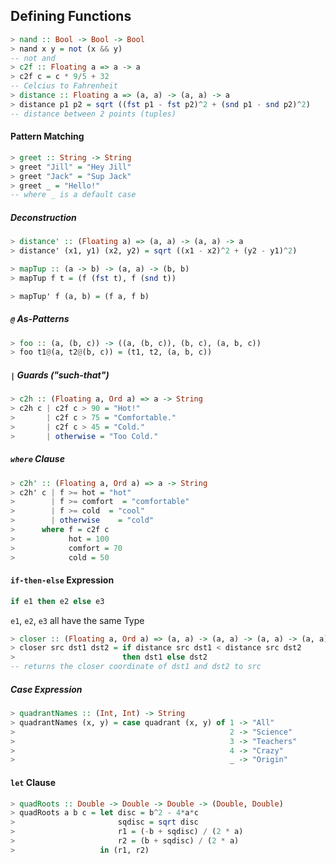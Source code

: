 ## Defining Functions

```haskell
> nand :: Bool -> Bool -> Bool
> nand x y = not (x && y)
-- not and
> c2f :: Floating a => a -> a
> c2f c = c * 9/5 + 32
-- Celcius to Fahrenheit
> distance :: Floating a => (a, a) -> (a, a) -> a 
> distance p1 p2 = sqrt ((fst p1 - fst p2)^2 + (snd p1 - snd p2)^2)
-- distance between 2 points (tuples)
```

#### Pattern Matching

```haskell
> greet :: String -> String
> greet "Jill" = "Hey Jill"
> greet "Jack" = "Sup Jack"
> greet _ = "Hello!"
-- where _ is a default case
```

##### Deconstruction

```haskell
> distance' :: (Floating a) => (a, a) -> (a, a) -> a
> distance' (x1, y1) (x2, y2) = sqrt ((x1 - x2)^2 + (y2 - y1)^2)

> mapTup :: (a -> b) -> (a, a) -> (b, b)
> mapTup f t = (f (fst t), f (snd t))

> mapTup' f (a, b) = (f a, f b)
```

##### `@` As-Patterns

```haskell
> foo :: (a, (b, c)) -> ((a, (b, c)), (b, c), (a, b, c))
> foo t1@(a, t2@(b, c)) = (t1, t2, (a, b, c))
```

##### `|` Guards ("such-that")

```haskell
> c2h :: (Floating a, Ord a) => a -> String
> c2h c | c2f c > 90 = "Hot!"
>       | c2f c > 75 = "Comfortable."
>       | c2f c > 45 = "Cold."
>       | otherwise = "Too Cold."
```

##### `where` Clause

```haskell
> c2h' :: (Floating a, Ord a) => a -> String
> c2h' c | f >= hot = "hot"
>        | f >= comfort  = "comfortable"
>        | f >= cold  = "cool"
>        | otherwise    = "cold"
>      where f = c2f c
>            hot = 100
>            comfort = 70
>            cold = 50
```

#### `if-then-else` Expression

```haskell
if e1 then e2 else e3
```

`e1`, `e2`, `e3` all have the same Type

```haskell
> closer :: (Floating a, Ord a) => (a, a) -> (a, a) -> (a, a) -> (a, a)
> closer src dst1 dst2 = if distance src dst1 < distance src dst2
>                        then dst1 else dst2
-- returns the closer coordinate of dst1 and dst2 to src
```

##### Case Expression

```haskell
> quadrantNames :: (Int, Int) -> String
> quadrantNames (x, y) = case quadrant (x, y) of 1 -> "All"
>                                                2 -> "Science"
>                                                3 -> "Teachers"
>                                                4 -> "Crazy"
>                                                _ -> "Origin"
```

#### `let` Clause

```haskell
> quadRoots :: Double -> Double -> Double -> (Double, Double)
> quadRoots a b c = let disc = b^2 - 4*a*c
>                       sqdisc = sqrt disc
>                       r1 = (-b + sqdisc) / (2 * a)
>                       r2 = (b + sqdisc) / (2 * a)
>                   in (r1, r2)
```